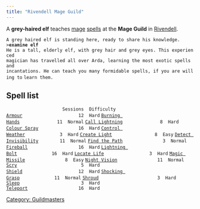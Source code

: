```yaml
---
title: "Rivendell Mage Guild"
---
```


A **grey-haired elf** teaches [mage](mage "wikilink")
[spells](spell "wikilink") at the **Mage Guild** in
[Rivendell](Rivendell "wikilink").

`A grey haired elf is standing here, ready to share his knowledge.`
`>`**`examine elf`**
`He is a tall, elderly elf, with grey hair and grey eyes. This experienced`
`magician has travelled all over Arda, learning the most exotic spells and`
`incantations. He can teach you many formidable spells, if you are willing to`
`learn them.`

## Spell list

`                     Sessions  Difficulty`
[`Armour`](Armour "wikilink")`                     12  Hard`
[`Burning Hands`](Burning_Hands "wikilink")`              11  Normal`
[`Call Lightning`](Call_Lightning "wikilink")`              8  Hard`
[`Colour Spray`](Colour_Spray "wikilink")`               16  Hard`
[`Control Weather`](Control_Weather "wikilink")`             3  Hard`
[`Create Light`](Create_Light "wikilink")`                8  Easy`
[`Detect Invisibility`](Detect_Invisibility "wikilink")`        11  Normal`
[`Find the Path`](Find_the_Path "wikilink")`               3  Normal`
[`Fireball`](Fireball "wikilink")`                   16  Hard`
[`Lightning Bolt`](Lightning_Bolt "wikilink")`             16  Hard`
[`Locate Life`](Locate_Life "wikilink")`                 3  Hard`
[`Magic Missile`](Magic_Missile "wikilink")`               8  Easy`
[`Night Vision`](Night_Vision "wikilink")`               11  Normal`
[`Scry`](Scry "wikilink")`                        5  Hard`
[`Shield`](Shield "wikilink")`                     12  Hard`
[`Shocking Grasp`](Shocking_Grasp "wikilink")`             11  Normal`
[`Shroud`](Shroud "wikilink")`                      3  Hard`
[`Sleep`](Sleep "wikilink")`                       3  Hard`
[`Teleport`](Teleport "wikilink")`                   16  Hard`

[Category: Guildmasters](Category:_Guildmasters "wikilink")